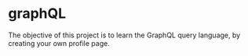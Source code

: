 # graphQL
The objective of this project is to learn the GraphQL query language, by creating your own profile page.
